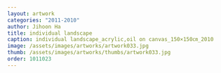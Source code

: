 ```yaml
---
layout: artwork
categories: "2011-2010"
author: Jihoon Ha
title: individual landscape
caption: individual landscape_acrylic,oil on canvas_150×150㎝_2010
image: /assets/images/artworks/artwork033.jpg
thumb: /assets/images/artworks/thumbs/artwork033.jpg
order: 1011023
---
```

